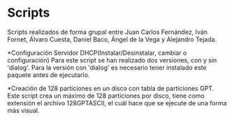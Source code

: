 # Scripts

Scripts  realizados de forma grupal entre Juan Carlos Fernández, Iván Fornet, Álvaro Cuesta, Daniel Baco, Ángel de la Vega y Alejandro Tejada.

*Configuración Servidor DHCP(Instalar/Desinstalar, cambiar o configuración)
  Para este script se han realizado dos versiones, con y sin 'dialog'. Para la versión con 'dialog' es necesario tener instalado este paquete antes de ejecutarlo.

*Creación de 128 particiones en un disco con tabla de particiones GPT.
  Este script crea un máximo de 128 particiones por disco, tiene como extensión el archivo 128GPTASCII, el cuál hace que se ejecute de una forma más visual.
